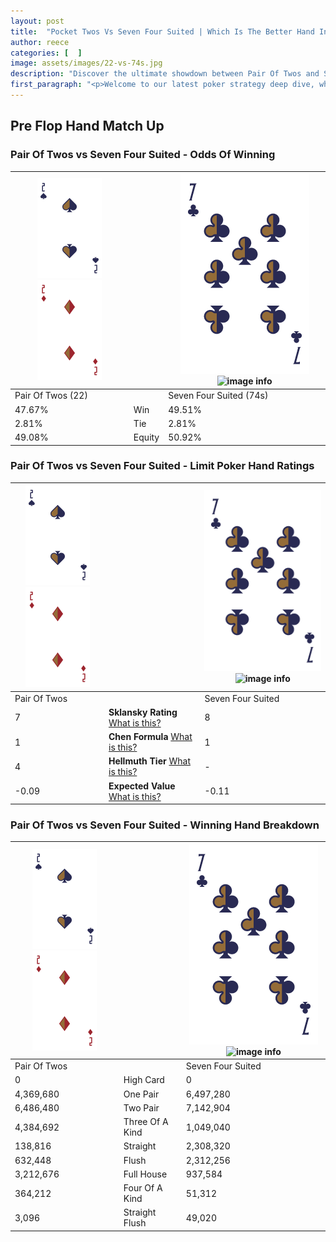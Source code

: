```yaml
---
layout: post
title:  "Pocket Twos Vs Seven Four Suited | Which Is The Better Hand In Poker? A Complete Guide"
author: reece
categories: [  ]
image: assets/images/22-vs-74s.jpg
description: "Discover the ultimate showdown between Pair Of Twos and Seven Four Suited in poker! Uncover the odds, strategies, and scenarios where one hand triumphs over the other. Get ready to up your poker game with this thrilling analysis."
first_paragraph: "<p>Welcome to our latest poker strategy deep dive, where we're pitting two distinct hands against each other in a high-stakes showdown: Pair Of Twos vs Seven Four Suited.</p><p>In the dynamic world of poker, every decision counts, and knowing which hand holds the upper hand is key to your success at the table.</p><p>In this article, we'll dissect these two hands, explore the scenarios where one dominates the other, and equip you with the knowledge to make strategic choices that can tip the odds in your favor.</p><p>Get ready to unravel the intriguing dynamics of these poker hands and elevate your game to new heights.</p>"
---
```




[comment]: # (sp0)

## Pre Flop Hand Match Up

<div class="table hand-ratings" markdown="1"> 



### Pair Of Twos vs Seven Four Suited - Odds Of Winning


    
| ![image info](assets/images/hand1/2.png) ![image info](assets/images/hand1/2o.png) |  | ![image info](assets/images/hand2/7.png) ![image info](assets/images/hand2/4s.png) |
| -------- | -------- | -------- |
| Pair Of Twos (22) |  | Seven Four Suited (74s) |
| 47.67% | Win | 49.51% |
| 2.81% | Tie | 2.81% |
| 49.08% | Equity | 50.92% |




[comment]: # (sp1)



### Pair Of Twos vs Seven Four Suited - Limit Poker Hand Ratings


    
| ![image info](assets/images/hand1/2.png) ![image info](assets/images/hand1/2o.png) |  | ![image info](assets/images/hand2/7.png) ![image info](assets/images/hand2/4s.png) |
| -------- | -------- | -------- |
| Pair Of Twos |  | Seven Four Suited |
| 7 | **Sklansky Rating** [What is this?](/sklansky-rating-explained) | 8 |
| 1 | **Chen Formula** [What is this?](/chen-formula-explained) | 1 |
| 4 | **Hellmuth Tier** [What is this?](/Hellmuth-tier-explained) | - |
| -0.09 | **Expected Value** [What is this?](/expected-value-explained) | -0.11 |




[comment]: # (sp2)



### Pair Of Twos vs Seven Four Suited - Winning Hand Breakdown


    
| ![image info](assets/images/hand1/2.png) ![image info](assets/images/hand1/2o.png) |  | ![image info](assets/images/hand2/7.png) ![image info](assets/images/hand2/4s.png) |
| -------- | -------- | -------- |
| Pair Of Twos |  | Seven Four Suited |
| 0 | High Card | 0 |
| 4,369,680 | One Pair | 6,497,280 |
| 6,486,480 | Two Pair | 7,142,904 |
| 4,384,692 | Three Of A Kind | 1,049,040 |
| 138,816 | Straight | 2,308,320 |
| 632,448 | Flush | 2,312,256 |
| 3,212,676 | Full House | 937,584 |
| 364,212 | Four Of A Kind | 51,312 |
| 3,096 | Straight Flush | 49,020 |




[comment]: # (sp3)



</div>

[comment]: # (sp4)



[comment]: # (sp5)

